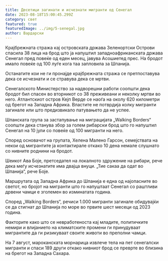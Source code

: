 ```yaml
---
title: Десетици загинати и исчезнати мигранти од Сенегал
date: 2023-08-18T15:00:45.299Z
category: свет
featured: true
featuredImage: ../img/5-senegal.jpg
author: Вардарски
---
```

Крајбрежната стража кај островската држава Зеленортски Острови спасила 38 лица на брод што ја напуштил западноафриканската држава Сенегал пред повеќе од еден месец, јавува Асошиетед прес. На бродот имало повеќе од 100 луѓе кога таа запловила за Шпанија.

Останатите кои не ги пронајде крајбрежната стража се претпоставува дека се исчезнати и се стравува дека се мртви.

Сенегалското Министерство за надворешни работи соопшти дека бродот бил спасен во вторникот со 38 преживеани и неколку мртви во него. Атлантскиот остров Кејп Верде се наоѓа на околу 620 километри од брегот на Западна Африка. Властите не потврдија колку мигранти загинале или што предизвикало патувањето да не успее.

Шпанската група за застапување на миграцијата „Walking Borders“ соопшти дека станува збор за голем рибарски брод што го напуштил Сенегал на 10 јули со повеќе од 100 мигранти на него.

Според основачот на групата, Хелена Малено Гарсон, семејствата на некои од мигрантите ја контактирале откако 10 дена немале слушнато со нивните роднини на бродот.

Шеикот Ава Боје, претседател на локалното здружение на рибари, рече дека меѓу исчезнатите има двајца внуци. „Тие сакаа да одат во Шпанија“, рече Боје.

Маршрутата од Западна Африка до Шпанија е една од најопасните во светот, но бројот на мигранти што го напуштаат Сенегал со раштливи дрвени чамци е зголемен во изминатата година.

Според „Walking Borders“, речиси 1.000 мигранти загинале обидувајќи се да стигнат до Шпанија по море во првите шест месеци од 2023 година.

Факторите како што се невработеноста кај младите, политичките немири и влијанието на климатските промени ги принудуваат мигрантите да ги ризикуваат своите животи во преполни чамци.

На 7 август, мароканската морнарица извлече тела на пет сенегалски мигранти и спаси 189 други откако нивниот брод се преврте во близина на брегот на Западна Сахара.